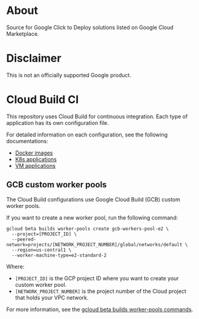 # About

Source for Google Click to Deploy solutions listed on Google Cloud Marketplace.

# Disclaimer
 
This is not an officially supported Google product.

# Cloud Build CI

This repository uses Cloud Build for continuous integration. Each type of application has its own configuration file.

For detailed information on each configuration, see the following documentations:

*   [Docker images](docker/README.md#cloud-build-ci)
*   [K8s applications](k8s/README.md#cloud-build-ci)
*   [VM applications](vm/README.md#cloud-build-ci)

## GCB custom worker pools

The Cloud Build configurations use Google Cloud Build (GCB) custom worker pools.

If you want to create a new worker pool, run the following command:

```shell
gcloud beta builds worker-pools create gcb-workers-pool-e2 \
  --project=[PROJECT_ID] \
  --peered-network=projects/[NETWORK_PROJECT_NUMBER]/global/networks/default \
  --region=us-central1 \
  --worker-machine-type=e2-standard-2
```

Where:

*   `[PROJECT_ID]` is the GCP project ID where you want to create your custom worker pool.
*   `[NETWORK_PROJECT_NUMBER]` is the project number of the Cloud project that holds your VPC network.

For more information, see the
[gcloud beta builds worker-pools commands](https://cloud.google.com/sdk/gcloud/reference/beta/builds/worker-pools/).
